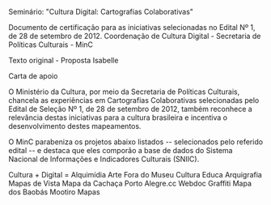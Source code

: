 Seminário: "Cultura Digital: Cartografias Colaborativas"

Documento de certificação para as iniciativas selecionadas no Edital Nº 1, de 28 de setembro de 2012. 
Coordenação de Cultura Digital - Secretaria de Políticas Culturais - MinC


Texto original - Proposta Isabelle

Carta de apoio

O Ministério da Cultura, por meio da Secretaria de Políticas Culturais, chancela as experiências em Cartografias Colaborativas selecionadas pelo Edital de Seleção Nº 1, de 28 de setembro de 2012, também reconhece a relevância destas iniciativas para a cultura brasileira e incentiva o desenvolvimento destes mapeamentos.

O MinC parabeniza os projetos abaixo listados -- selecionados pelo referido edital -- e destaca que eles comporão a base de dados do Sistema Nacional de Informações e Indicadores Culturais (SNIIC).



Cultura + Digital = Alquimídia
Arte Fora do Museu
Cultura Educa
Arquigrafia
Mapas de Vista
Mapa da Cachaça
Porto Alegre.cc
Webdoc Graffiti
Mapa dos Baobás
Mootiro Mapas